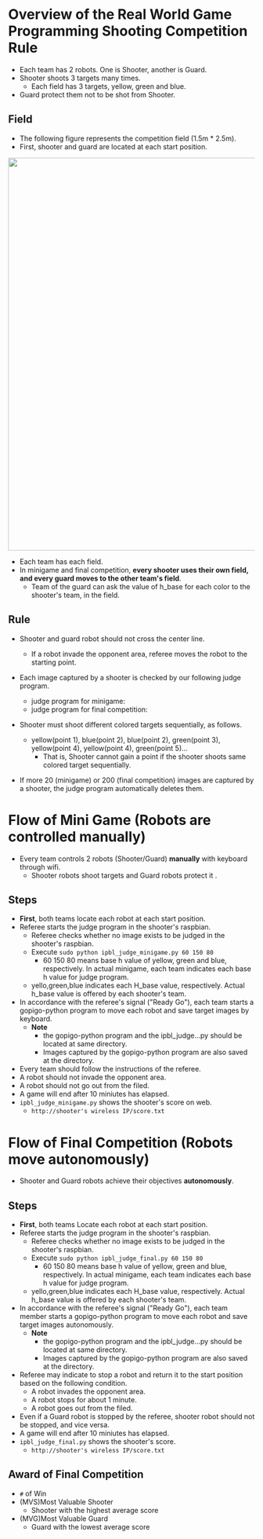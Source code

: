 # Overview of the Real World Game Programming Shooting Competition Rule
- Each team has 2 robots. One is Shooter, another is Guard.
- Shooter shoots 3 targets many times.
  - Each field has 3 targets, yellow, green and blue.
- Guard protect them not to be shot from Shooter.

## Field
- The following figure represents the competition field (1.5m * 2.5m).
- First, shooter and guard are located at each start position.

<a href="https://sites.google.com/site/ipbloit/2018/04/field.jpg"><img src="https://sites.google.com/site/ipbloit/2018/04/field.jpg" border="0" width="800"></a>

- Each team has each field.
- In minigame and final competition, **every shooter uses their own field, and every guard moves to the other team's field**.
  - Team of the guard can ask the value of h_base for each color to the shooter's team, in the field.

## Rule
- Shooter and guard robot should not cross the center line.
  - If a robot invade the opponent area, referee moves the robot to the starting point.
- Each image captured by a shooter is checked by our following judge program.
  - judge program for minigame:
  - judge program for final competition:

- Shooter must shoot different colored targets sequentially, as follows.
  - yellow(point 1), blue(point 2), blue(point 2), green(point 3), yellow(point 4), yellow(point 4), green(point 5)...
    - That is, Shooter cannot gain a point if the shooter shoots same colored target sequentially.
- If more 20 (minigame) or 200 (final competition) images are captured by a shooter, the judge program automatically deletes them. 

# Flow of Mini Game (Robots are controlled manually)
- Every team controls 2 robots (Shooter/Guard) **manually** with keyboard through wifi.
  - Shooter robots shoot targets and Guard robots protect it .

## Steps
- **First**, both teams locate each robot at each start position.
- Referee starts the judge program in the shooter's raspbian.
  - Referee checks whether no image exists to be judged in the shooter's raspbian.
  - Execute `sudo python ipbl_judge_minigame.py 60 150 80`
    - 60 150 80 means base h value of yellow, green and blue, respectively. In actual minigame, each team indicates each base h value for judge program.
  - yello,green,blue indicates each H_base value, respectively. Actual h_base value is offered by each shooter's team.
- In accordance with the referee's signal ("Ready Go"), each team starts a gopigo-python program to move each robot and save target images by keyboard.
  - **Note**
    - the gopigo-python program and the ipbl_judge...py should be located at same directory.
    - Images captured by the gopigo-python program are also saved at the directory.
- Every team should follow the instructions of the referee. 
- A robot should not invade the opponent area.
- A robot should not go out from the filed.
- A game will end after 10 miniutes has elapsed.
- `ipbl_judge_minigame.py` shows the shooter's score on web.
  - `http://shooter's wireless IP/score.txt`

# Flow of Final Competition (Robots move autonomously)
- Shooter and Guard robots achieve their objectives **autonomously**.

## Steps
- **First**, both teams Locate each robot at each start position.
- Referee starts the judge program in the shooter's raspbian.
  - Referee checks whether no image exists to be judged in the shooter's raspbian.
  - Execute `sudo python ipbl_judge_final.py 60 150 80`
    - 60 150 80 means base h value of yellow, green and blue, respectively. In actual minigame, each team indicates each base h value for judge program.
  - yello,green,blue indicates each H_base value, respectively. Actual h_base value is offered by each shooter's team.
- In accordance with the referee's signal ("Ready Go"), each team member starts a gopigo-python program to move each robot and save target images autonomously.
  - **Note**
    - the gopigo-python program and the ipbl_judge...py should be located at same directory.
    - Images captured by the gopigo-python program are also saved at the directory.
- Referee may indicate to stop a robot and return it to the start position based on the following condition. 
  - A robot invades the opponent area.
  - A robot stops for about 1 minute.
  - A robot goes out from the filed.
- Even if a Guard robot is stopped by the referee, shooter robot should not be stopped, and vice versa.
- A game will end after 10 miniutes has elapsed.
- `ipbl_judge_final.py` shows the shooter's score.
  - `http://shooter's wireless IP/score.txt`

## Award of Final Competition
- `#` of Win
- (MVS)Most Valuable Shooter
  - Shooter with the highest average score
- (MVG)Most Valuable Guard
  - Guard with the lowest average score
